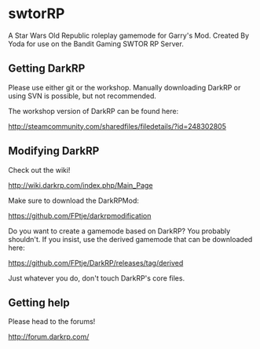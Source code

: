 # swtorRP
A Star Wars Old Republic roleplay gamemode for Garry's Mod.
Created By Yoda for use on the Bandit Gaming SWTOR RP Server.

## Getting DarkRP
Please use either git or the workshop.
Manually downloading DarkRP or using SVN is possible, but not recommended.

The workshop version of DarkRP can be found here:

http://steamcommunity.com/sharedfiles/filedetails/?id=248302805

## Modifying DarkRP
Check out the wiki!

http://wiki.darkrp.com/index.php/Main_Page

Make sure to download the DarkRPMod:

https://github.com/FPtje/darkrpmodification

Do you want to create a gamemode based on DarkRP?
You probably shouldn't. If you insist, use the derived gamemode that can be downloaded here:

https://github.com/FPtje/DarkRP/releases/tag/derived

Just whatever you do, don't touch DarkRP's core files.

## Getting help
Please head to the forums!

http://forum.darkrp.com/


